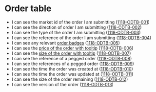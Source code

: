 # Order table

- I can see the market id of the order I am submitting (<a name="1118-ODTB-001" href="#1118-ODTB-001">1118-ODTB-001</a>)
- I can see the direction of order I am submitting (<a name="1118-ODTB-002" href="#1118-ODTB-002">1118-ODTB-002</a>)
- I can see the type of the order I am submitting (<a name="1118-ODTB-003" href="#1118-ODTB-003">1118-ODTB-003</a>)
- I can see the reference of the order I am submitting (<a name="1118-ODTB-004" href="#1118-ODTB-004">1118-ODTB-004</a>)
- I can see any relevant [order badges](./1119-ORBD-order_badges.md) (<a name="1118-ODTB-005" href="#1118-ODTB-005">1118-ODTB-005</a>)
- I can see the [price of the order with tooltip](./1127-DECM-decimal_numbers.md) (<a name="1118-ODTB-006" href="#1118-ODTB-006">1118-ODTB-006</a>)
- I can see the [size of the order with tooltip](./1127-DECM-decimal_numbers.md) (<a name="1118-ODTB-007" href="#1118-ODTB-007">1118-ODTB-007</a>)
- I can see the reference of a pegged order (<a name="1118-ODTB-008" href="#1118-ODTB-008">1118-ODTB-008</a>)
- I can see the references of a pegged order (<a name="1118-ODTB-009" href="#1118-ODTB-009">1118-ODTB-009</a>)
- I can see the time the order was created at (<a name="1118-ODTB-010" href="#1118-ODTB-010">1118-ODTB-010</a>)
- I can see the time the order was updated at (<a name="1118-ODTB-011" href="#1118-ODTB-011">1118-ODTB-011</a>)
- I can see the size of the order remaining (<a name="1118-ODTB-012" href="#1118-ODTB-012">1118-ODTB-012</a>)
- I can see the version of the order (<a name="1118-ODTB-013" href="#1118-ODTB-013">1118-ODTB-013</a>)
